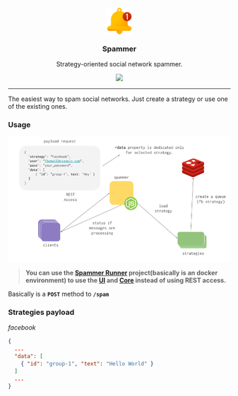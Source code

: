 <p align="center">
  <img width="60" align="center" src="./assets/spammer.png" alt="logo spammer" />
  <h3 align="center">Spammer</h3>
  <p align="center">Strategy-oriented social network spammer.</p>

  <p align="center">
    <a href="http://standardjs.com/">
      <img src="https://img.shields.io/badge/code%20style-standard-brightgreen.svg">
    </a>
  </p>
</p>

---

The easiest way to spam social networks. Just create a strategy or use one of the existing ones.

### Usage

![flow](./assets/flow.png)

> **You can use the [Spammer Runner](https://github.com/blackcapz/spammer-runner) project(basically is an docker environment) to use the [UI](https://github.com/blackcapz/spammer-ui) and [Core](https://github.com/blackcapz/spammer-core) instead of using REST access.**

Basically is a **`POST`** method to **`/spam`** 

### Strategies payload

_facebook_
```json
{
  ... 
  "data": [
    { "id": "group-1", "text": "Hello World" }
  ]
  ...
}
```
